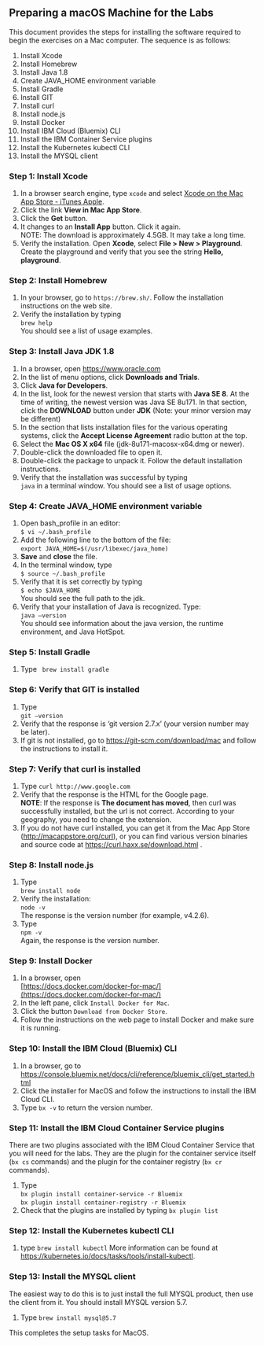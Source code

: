 ## Preparing a macOS Machine for the Labs
This document provides the steps for installing the software required to begin the exercises on a Mac computer. The sequence is as follows:  
1. Install Xcode  
2. Install Homebrew  
3. Install Java 1.8  
4. Create JAVA_HOME environment variable
5. Install Gradle  
6. Install GIT  
7. Install curl  
8. Install node.js   
9. Install Docker  
10. Install IBM Cloud (Bluemix) CLI  
11. Install the IBM Container Service plugins
12. Install the Kubernetes kubectl CLI
13. Install the MYSQL client

### Step 1: Install Xcode
1.	In a browser search engine, type `xcode` and select [Xcode on the Mac App Store - iTunes Apple]( https://itunes.apple.com/ca/app/xcode/id497799835?mt=12).  
2. Click the link __View in Mac App Store__.
3. Click the __Get__ button.
4. It changes to an __Install App__ button. Click it again.  
NOTE: The download is approximately 4.5GB. It may take a long time.
5. Verify the installation. Open __Xcode__, select __File > New > Playground__. Create the playground and verify that you see the string __Hello, playground__.

### Step 2: Install Homebrew
1. In your browser, go to `https://brew.sh/`. Follow the installation instructions on the web site.
2. Verify the installation by typing  
`brew help`  
You should see a list of usage examples.

### Step 3: Install Java JDK 1.8
1.	In a browser, open https://www.oracle.com
2.	In the list of menu options, click __Downloads and Trials__.
3.	Click __Java for Developers__.
4.	In the list, look for the newest version that starts with __Java SE 8__. At the time of writing, the newest version was Java SE 8u171. In that section, click the __DOWNLOAD__ button under __JDK__ (Note: your minor version may be different)
5.	In the section that lists installation files for the various operating systems, click the __Accept License Agreement__ radio button at the top.
6. Select the __Mac OS X x64__ file (jdk-8u171-macosx-x64.dmg or newer).  
7. Double-click the downloaded file to open it.
8. Double-click the package to unpack it. Follow the default installation instructions.
9. Verify that the installation was successful by typing  
`java` in a terminal window.
You should see a list of usage options.

### Step 4: Create JAVA_HOME environment variable
1. Open bash_profile in an editor:  
`$ vi ~/.bash_profile`
2. Add the following line to the bottom of the file:  
`export JAVA_HOME=$(/usr/libexec/java_home)`
3. __Save__ and __close__ the file.  
4. In the terminal window, type  
`$ source ~/.bash_profile`
5. Verify that it is set correctly by typing  
`$ echo $JAVA_HOME`  
You should see the full path to the jdk.
6. Verify that your installation of Java is recognized. Type:  
`java –version`  
You should see information about the java version, the runtime environment, and Java HotSpot.

### Step 5: Install Gradle
1. Type
` brew install gradle`

### Step 6: Verify that GIT is installed
1. Type  
`git –version`
2. Verify that the response is ‘git version 2.7.x’ (your version number may be later).
3. If git is not installed, go to https://git-scm.com/download/mac and follow the instructions to install it.

### Step 7: Verify that curl is installed
1. Type
`curl http://www.google.com`
2. Verify that the response is the HTML for the Google page.  
**NOTE**: If the response is __The document has moved__, then curl was successfully installed, but the url is not correct. According to your geography, you need to change the extension.
3. If you do not have curl installed, you can get it from the Mac App Store (http://macappstore.org/curl), or you can find various version binaries and source code at https://curl.haxx.se/download.html .

### Step 8: Install node.js
1. Type  
	`brew install node `
2. Verify the installation:  
`node -v`  
The response is the version number (for example, v4.2.6).
3. Type  
`npm -v`  
Again, the response is the version number.

### Step 9: Install Docker
1. In a browser, open   
[https://docs.docker.com/docker-for-mac/](https://docs.docker.com/docker-for-mac/)
2. In the left pane, click `Install Docker for Mac`.
3. Click the button `Download from Docker Store`.
4. Follow the instructions on the web page to install Docker and make sure it is running.

### Step 10: Install the IBM Cloud (Bluemix) CLI
1. In a browser, go to https://console.bluemix.net/docs/cli/reference/bluemix_cli/get_started.html
2. Click the installer for MacOS and follow the instructions to install the IBM Cloud CLI.
3. Type `bx -v` to return the version number.

### Step 11: Install the IBM Cloud Container Service plugins
There are two plugins associated with the IBM Cloud Container Service that you will need for the labs. They are the plugin for the container service itself (`bx cs` commands) and the plugin for the container registry (`bx cr` commands).
1. Type  
`bx plugin install container-service -r Bluemix`<br>
`bx plugin install container-registry -r Bluemix`
2. Check that the plugins are installed by typing
`bx plugin list`

### Step 12: Install the Kubernetes kubectl CLI
1. type
`brew install kubectl`
More information can be found at https://kubernetes.io/docs/tasks/tools/install-kubectl.

### Step 13: Install the MYSQL client
The easiest way to do this is to just install the full MYSQL product, then use the client from it. You should install MYSQL version 5.7.
1. Type
`brew install mysql@5.7`

This completes the setup tasks for MacOS.
